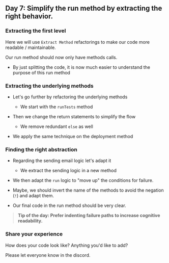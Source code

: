 ## Day 7: Simplify the run method by extracting the right behavior.

### Extracting the first level

Here we will use `Extract Method` refactorings to make our code 
more readable / maintainable.

Our run method should now only have methods calls.

- By just splitting the code, it is now much easier to understand the purpose of this run method

### Extracting the underlying methods

- Let's go further by refactoring the underlying methods
  - We start with the `runTests` method

- Then we change the return statements to simplify the flow
  - We remove redundant `else` as well

- We apply the same technique on the deployment method

### Finding the right abstraction

- Regarding the sending email logic let's adapt it
  - We extract the sending logic in a new method

- We then adapt the `run` logic to "move up" the conditions for failure.

- Maybe, we should invert the name of the methods to avoid the negation (`!`) 
and adapt them.

- Our final code in the run method should be very clear.

>**Tip of the day: Prefer indenting failure paths to increase cognitive readability.**

### Share your experience

How does your code look like? Anything you'd like to add?

Please let everyone know in the discord.

